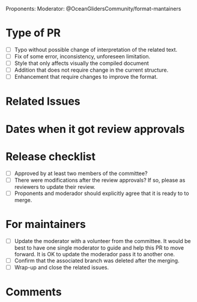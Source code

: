 
Proponents: <!-- Add the proponents here -->
Moderator: @OceanGlidersCommunity/format-mantainers

# Type of PR

- [ ] Typo without possible change of interpretation of the related text.
- [ ] Fix of some error, inconsistency, unforeseen limitation.
- [ ] Style that only affects visually the compiled document
- [ ] Addition that does not require change in the current structure.
- [ ] Enhancement that require changes to improve the format.

# Related Issues
<!-- If there is an issue associated with this PR, please add it here.
Example: See issue #0 for related discussion
See issue #XXX for discussion of these changes.
-->

# Dates when it got review approvals
<!-- This is important to check if it was given sufficient time for other comments -->

# Release checklist

- [ ] Approved by at least two members of the committee?
- [ ] There were modifications after the review approvals? If so, please
      as reviewers to update their review.
- [ ] Proponents and moderador should explicitly agree that it is ready to
      to merge.

# For maintainers

- [ ] Update the moderator with a volunteer from the committee. It would be
      best to have one single moderator to guide and help this PR to move
      forward. It is OK to update the moderador pass it to another one.
- [ ] Confirm that the associated branch was deleted after the merging.
- [ ] Wrap-up and close the related issues.

# Comments
<!-- If the modifications need any extra comments or explanations -->
